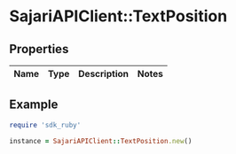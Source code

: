 # SajariAPIClient::TextPosition

## Properties

| Name | Type | Description | Notes |
| ---- | ---- | ----------- | ----- |

## Example

```ruby
require 'sdk_ruby'

instance = SajariAPIClient::TextPosition.new()
```

